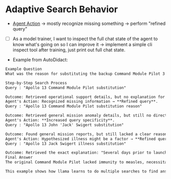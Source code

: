 # Adaptive Search Behavior

- [Agent Action](agent-action.md) -> mostly recognize missing something -> perform "refined query"
- [ ] As a model trainer, I want to inspect the full chat state of the agent to know what's going on so I can improve it -> implement a simple cli inspect tool after training, just print out full chat state.
- Example from AutoDidact:

```markdown
Example Question
What was the reason for substituting the backup Command Module Pilot 3 days prior to the Apollo 13 flight?

Step-by-Step Search Process
Query : "Apollo 13 Command Module Pilot substitution"

Outcome: Retrieved operational support details, but no explanation for the substitution.
Agent's Action: Recognized missing information → **Refined query**.
Query : "Apollo 13 Command Module Pilot substitution reason"

Outcome: Retrieved general mission anomaly details, but still no direct answer.
Agent's Action: **Increased query specificity**.
Query : "Apollo 13 John 'Jack' Swigert substitution"

Outcome: Found general mission reports, but still lacked a clear reason for substitution.
Agent's Action: Hypothesized illness might be a factor → **Refined query** accordingly.
Query : "Apollo 13 Jack Swigert illness substitution"

Outcome: Retrieved the exact explanation: "Several days prior to launch, the backup Lunar Module Pilot became sick with measles. Examinations of the prime crew indicated that the Command Module Pilot was not immune to the disease; therefore, the backup Command Module Pilot was substituted."
Final Answer
The original Command Module Pilot lacked immunity to measles, necessitating his replacement by Jack Swigert.

This example shows how llama learns to do multiple searches to find answers to its questions.
```
